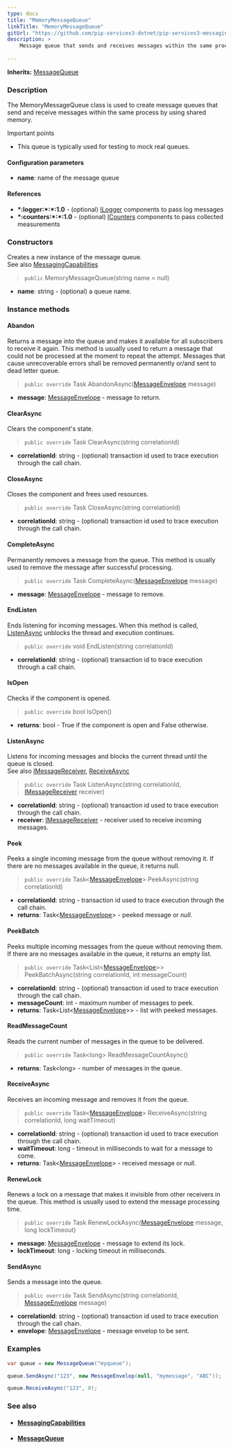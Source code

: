 ```yaml
---
type: docs
title: "MemoryMessageQueue"
linkTitle: "MemoryMessageQueue"
gitUrl: "https://github.com/pip-services3-dotnet/pip-services3-messaging-dotnet"
description: >
    Message queue that sends and receives messages within the same process by using shared memory.  
    
---
```


**Inherits:** [MessageQueue](../message_queue) 

### Description

The MemoryMessageQueue class is used to create message queues that send and receive messages within the same process by using shared memory.

Important points

- This queue is typically used for testing to mock real queues.

#### Configuration parameters
- **name**: name of the message queue

#### References
- **\*:logger:\*:\*:1.0** - (optional) [ILogger](../../../components/log/ilogger) components to pass log messages
- **\*:counters:\*:\*:1.0** - (optional) [ICounters](../../../components/count/ilogger) components to pass collected measurements


### Constructors

Creates a new instance of the message queue.  
See also [MessagingCapabilities](../messaging_capabilities)

> `public` MemoryMessageQueue(string name = null)

- **name**: string - (optional) a queue name.


### Instance methods

#### Abandon
Returns a message into the queue and makes it available for all subscribers to receive it again. This method is usually used to return a message that could not be processed at the moment to repeat the attempt. Messages that cause unrecoverable errors shall be removed permanently or/and sent to dead letter queue.

> `public override` Task AbandonAsync([MessageEnvelope](../message_envelope) message)

- **message**: [MessageEnvelope](../message_envelope) - message to return.


#### ClearAsync
Clears the component's state.

> `public override` Task ClearAsync(string correlationId)

- **correlationId**: string - (optional) transaction id used to trace execution through the call chain.

#### CloseAsync
Closes the component and frees used resources.

> `public override`  Task CloseAsync(string correlationId)

- **correlationId**: string - (optional) transaction id used to trace execution through the call chain.

#### CompleteAsync
Permanently removes a message from the queue. This method is usually used to remove the message after successful processing.

> `public override` Task CompleteAsync([MessageEnvelope](../message_envelope) message)

- **message**: [MessageEnvelope](../message_envelope) - message to remove.


#### EndListen
Ends listening for incoming messages. When this method is called, [ListenAsync](#listenasync) unblocks the thread and execution continues.

> `public override` void EndListen(string correlationId)
 
- **correlationId**: string - (optional) transaction id to trace execution through a call chain.


#### IsOpen
Checks if the component is opened.

> `public override` bool IsOpen()

- **returns**: bool - True if the component is open and False otherwise.


#### ListenAsync
Listens for incoming messages and blocks the current thread until the queue is closed.  
See also [IMessageReceiver](../imessage_receiver), [ReceiveAsync](#receiveasync)

> `public override` Task ListenAsync(string correlationId, [IMessageReceiver](../imessage_receiver) receiver)

- **correlationId**: string - (optional) transaction id used to trace execution through the call chain.
- **receiver**: [IMessageReceiver](../imessage_receiver) - receiver used to receive incoming messages.


#### Peek
Peeks a single incoming message from the queue without removing it. If there are no messages available in the queue, it returns null.

> `public override` Task\<[MessageEnvelope](../message_envelope)\> PeekAsync(string correlationId)

- **correlationId**: string - transaction id used to trace execution through the call chain.
- **returns**: Task\<[MessageEnvelope](../message_envelope)\> - peeked message or *null*.

#### PeekBatch
Peeks multiple incoming messages from the queue without removing them. If there are no messages available in the queue, it returns an empty list.

> `public override` Task\<List\<[MessageEnvelope](../message_envelope)\>\> PeekBatchAsync(string correlationId, int messageCount)

- **correlationId**: string - (optional) transaction id used to trace execution through the call chain.
- **messageCount**: int - maximum number of messages to peek.
- **returns**: Task\<List\<[MessageEnvelope](../message_envelope)\>\> - list with peeked messages.

#### ReadMessageCount
Reads the current number of messages in the queue to be delivered.

> `public override` Task\<long\> ReadMessageCountAsync()

- **returns**: Task\<long\> - number of messages in the queue.


#### ReceiveAsync
Receives an incoming message and removes it from the queue.

> `public override` Task\<[MessageEnvelope](../message_envelope)\> ReceiveAsync(string correlationId, long waitTimeout)

- **correlationId**: string - (optional) transaction id used to trace execution through the call chain.
- **waitTimeout**: long - timeout in milliseconds to wait for a message to come.
- **returns**: Task\<[MessageEnvelope](../message_envelope)\> - received message or *null*.

#### RenewLock
Renews a lock on a message that makes it invisible from other receivers in the queue. This method is usually used to extend the message processing time.

> `public override` Task RenewLockAsync([MessageEnvelope](../message_envelope) message, long lockTimeout)

- **message**: [MessageEnvelope](../message_envelope) - message to extend its lock.
- **lockTimeout**: long - locking timeout in milliseconds.

#### SendAsync
Sends a message into the queue.

> `public override` Task SendAsync(string correlationId, [MessageEnvelope](../message_envelope) message)

- **correlationId**: string - (optional) transaction id used to trace execution through the call chain.
- **envelope**: [MessageEnvelope](../message_envelope) - message envelop to be sent.


### Examples

```cs
var queue = new MessageQueue("myqueue");

queue.SendAsync("123", new MessageEnvelop(null, "mymessage", "ABC"));

queue.ReceiveAsync("123", 0);
```

### See also
- #### [MessagingCapabilities](../messaging_capabilities) 
- #### [MessageQueue](../message_queue)

